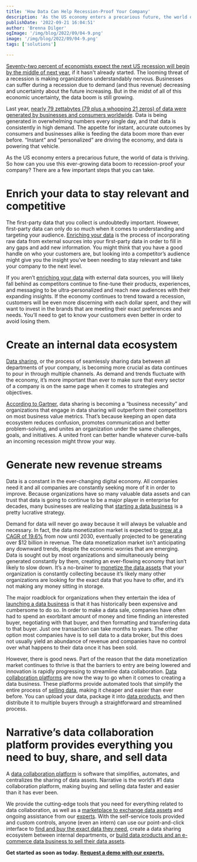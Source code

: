 ```yaml
---
title: 'How Data Can Help Recession-Proof Your Company'
description: 'As the US economy enters a precarious future, the world of data is thriving. Learn how can you use this ever-growing data boom to recession-proof your company. '
publishDate: '2022-09-21 16:04:51'
author: 'Brenna Dilger'
ogImage: '/img/blog/2022/09/04-9.png'
image: '/img/blog/2022/09/04-9.png'
tags: ['solutions']

---
```

[Seventy-two percent of economists expect the next US recession will begin by the middle of next year](https://www.cnn.com/2022/08/22/economy/nabe-economists-recession-inflation/index.html), if it hasn't already started. The looming threat of a recession is making organizations understandably nervous. Businesses can suffer during a recession due to demand (and thus revenue) decreasing and uncertainty about the future increasing. But in the midst of all of this economic uncertainty, the data boom is still growing. 

Last year, [nearly 79 zettabytes (79 plus a whopping 21 zeros) of data were generated by businesses and consumers worldwide](https://firstsiteguide.com/big-data-stats/). Data is being generated in overwhelming numbers every single day, and that data is consistently in high demand. The appetite for instant, accurate outcomes by consumers and businesses alike is feeding the data boom more than ever before. “Instant” and “personalized” are driving the economy, and data is powering that vehicle. 

As the US economy enters a precarious future, the world of data is thriving. So how can you use this ever-growing data boom to recession-proof your company? There are a few important steps that you can take. 

**Enrich your data to stay relevant and competitive**  
=======================================================

The first-party data that you collect is undoubtedly important. However, first-party data can only do so much when it comes to understanding and targeting your audience. [Enriching your data](/blog/gain-a-competitive-edge-with-a-new-data-enrichment-strategy) is the process of incorporating raw data from external sources into your first-party data in order to fill in any gaps and add new information. You might think that you have a good handle on who your customers are, but looking into a competitor’s audience might give you the insight you’ve been needing to stay relevant and take your company to the next level. 

If you aren’t [enriching your data](/solutions/data-enrichment) with external data sources, you will likely fall behind as competitors continue to fine-tune their products, experiences, and messaging to be ultra-personalized and reach new audiences with their expanding insights. If the economy continues to trend toward a recession, customers will be even more discerning with each dollar spent, and they will want to invest in the brands that are meeting their exact preferences and needs. You’ll need to get to know your customers even better in order to avoid losing them. 

**Create an internal data ecosystem** 
======================================

[Data sharing](/blog/what-is-data-sharing), or the process of seamlessly sharing data between all departments of your company, is becoming more crucial as data continues to pour in through multiple channels. As demand and trends fluctuate with the economy, it’s more important than ever to make sure that every sector of a company is on the same page when it comes to strategies and objectives. 

[According to Gartner](https://www.gartner.com/smarterwithgartner/data-sharing-is-a-business-necessity-to-accelerate-digital-business#:~:text=Gartner%20predicts%20that%20by%202023,and%20locate%20trusted%20data%20sources.), data sharing is becoming a “business necessity” and organizations that engage in data sharing will outperform their competitors on most business value metrics. That’s because keeping an open data ecosystem reduces confusion, promotes communication and better problem-solving, and unites an organization under the same challenges, goals, and initiatives. A united front can better handle whatever curve-balls an incoming recession might throw your way. 

**Generate new revenue streams**
================================

Data is a constant in the ever-changing digital economy. All companies need it and all companies are constantly seeking more of it in order to improve. Because organizations have so many valuable data assets and can trust that data is going to continue to be a major player in enterprise for decades, many businesses are realizing that [starting a data business](https://www.narrative.io/distribute) is a pretty lucrative strategy. 

Demand for data will never go away because it will always be valuable and necessary. In fact, the data monetization market is expected to [grow at a CAGR of 19.6%](https://www.polarismarketresearch.com/industry-analysis/data-monetization-market) from now until 2030, eventually projected to be generating over $12 billion in revenue. The data monetization market isn’t anticipating any downward trends, despite the economic worries that are emerging. Data is sought out by most organizations and simultaneously being generated constantly by them, creating an ever-flowing economy that isn’t likely to slow down. It’s a no-brainer to [monetize the data assets](https://www.narrative.io/distribute) that your organization is constantly collecting because it’s likely many other organizations are looking for the exact data that you have to offer, and it’s not making any money sitting in storage.

The major roadblock for organizations when they entertain the idea of [launching a data business](https://www.narrative.io/distribute) is that it has historically been expensive and cumbersome to do so. In order to make a data sale, companies have often had to spend an exorbitant amount of money and time finding an interested buyer, negotiating with that buyer, and then formatting and transferring data to that buyer. Just one transaction can take months to years. The other option most companies have is to sell data to a data broker, but this does not usually yield an abundance of revenue and companies have no control over what happens to their data once it has been sold.

However, there is good news. Part of the reason that the data monetization market continues to thrive is that the barriers to entry are being lowered and innovation is rapidly progressing to streamline data collaboration. [Data collaboration platforms](/faq/what-is-data-collaboration) are now the way to go when it comes to creating a data business. These platforms provide automated tools that simplify the entire process of [selling data](/blog/how-to-start-selling-your-data), making it cheaper and easier than ever before. You can upload your data, package it into [data products](/blog/5-steps-to-building-a-successful-data-product), and then distribute it to multiple buyers through a straightforward and streamlined process.

**Narrative’s data collaboration platform provides everything you need to buy, share, and sell data**
=====================================================================================================

A [data collaboration platform](/faq/what-is-data-collaboration) is software that simplifies, automates, and centralizes the sharing of data assets. Narrative is the world’s #1 data collaboration platform, making buying and selling data faster and easier than it has ever been.

We provide the cutting-edge tools that you need for everything related to data collaboration, as well as a [marketplace to exchange data assets](https://www.narrative.io/data-marketplace) and ongoing assistance from our [experts](/contact). With the self-service tools provided and custom controls, anyone (even an intern) can use our point-and-click interface to [find and buy the exact data they need](/blog/how-to-find-and-buy-the-data-you-need-to-succeed), create a data sharing ecosystem between internal departments, or [build data products and an e-commerce data business to sell their data assets](/blog/data-shops).

**Get started as soon as today.** [**Request a demo with our experts.**](/contact)
